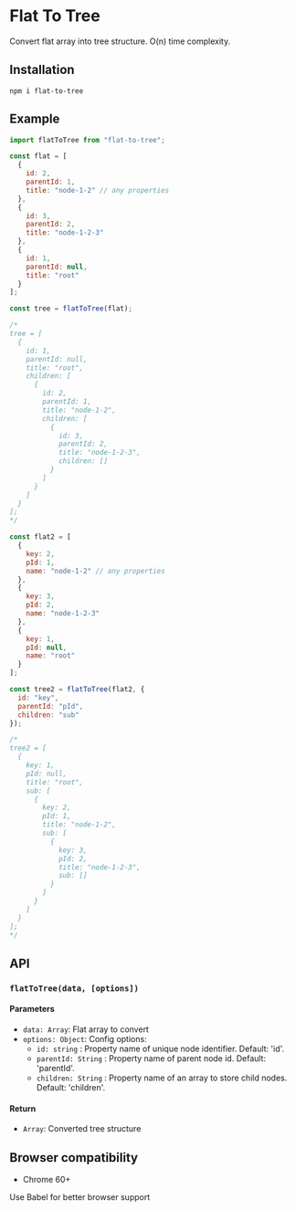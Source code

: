 # Flat To Tree

Convert flat array into tree structure. O(n) time complexity.

## Installation

```
npm i flat-to-tree
```

## Example

```javascript
import flatToTree from "flat-to-tree";

const flat = [
  {
    id: 2,
    parentId: 1,
    title: "node-1-2" // any properties
  },
  {
    id: 3,
    parentId: 2,
    title: "node-1-2-3"
  },
  {
    id: 1,
    parentId: null,
    title: "root"
  }
];

const tree = flatToTree(flat);

/*
tree = [
  {
    id: 1,
    parentId: null,
    title: "root",
    children: [
      {
        id: 2,
        parentId: 1,
        title: "node-1-2",
        children: [
          {
            id: 3,
            parentId: 2,
            title: "node-1-2-3",
            children: []
          }
        ]
      }
    ]
  }
];
*/

const flat2 = [
  {
    key: 2,
    pId: 1,
    name: "node-1-2" // any properties
  },
  {
    key: 3,
    pId: 2,
    name: "node-1-2-3"
  },
  {
    key: 1,
    pId: null,
    name: "root"
  }
];

const tree2 = flatToTree(flat2, {
  id: "key",
  parentId: "pId",
  children: "sub"
});

/*
tree2 = [
  {
    key: 1,
    pId: null,
    title: "root",
    sub: [
      {
        key: 2,
        pId: 1,
        title: "node-1-2",
        sub: [
          {
            key: 3,
            pId: 2,
            title: "node-1-2-3",
            sub: []
          }
        ]
      }
    ]
  }
];
*/
```

## API

### `flatToTree(data, [options])`

#### Parameters

- `data: Array`: Flat array to convert
- `options: Object`: Config options:
  - `id: string` : Property name of unique node identifier. Default: 'id'.
  - `parentId: String` : Property name of parent node id. Default: 'parentId'.
  - `children: String` : Property name of an array to store child nodes. Default: 'children'.

#### Return

- `Array`: Converted tree structure

## Browser compatibility

- Chrome 60+

Use Babel for better browser support

